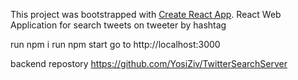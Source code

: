 This project was bootstrapped with [Create React App](https://github.com/facebook/create-react-app).
React Web Application for search tweets on tweeter by hashtag

run npm i 
run npm start
go to http://localhost:3000

backend repostory https://github.com/YosiZiv/TwitterSearchServer
